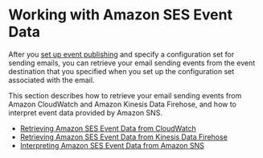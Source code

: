 # Working with Amazon SES Event Data<a name="working-with-event-data"></a>

After you [set up event publishing](event-publishing-setting-up.md) and specify a configuration set for sending emails, you can retrieve your email sending events from the event destination that you specified when you set up the configuration set associated with the email\.

This section describes how to retrieve your email sending events from Amazon CloudWatch and Amazon Kinesis Data Firehose, and how to interpret event data provided by Amazon SNS\.
+ [Retrieving Amazon SES Event Data from CloudWatch](event-publishing-retrieving-cloudwatch.md)
+ [Retrieving Amazon SES Event Data from Kinesis Data Firehose](event-publishing-retrieving-firehose.md)
+ [Interpreting Amazon SES Event Data from Amazon SNS](event-publishing-retrieving-sns.md)